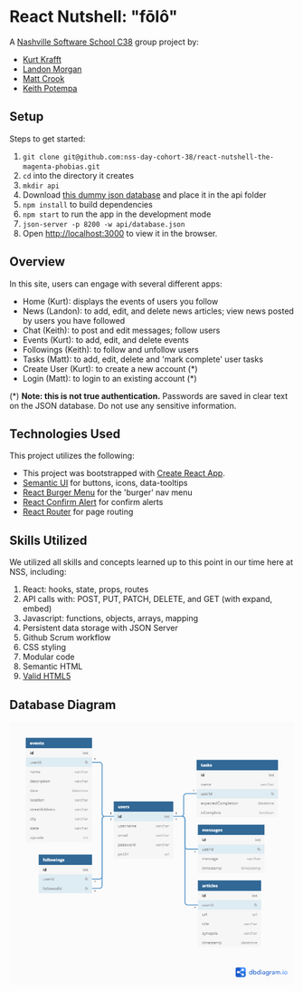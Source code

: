 # React Nutshell: "fōlô"

A [Nashville Software School C38](https://github.com/nss-day-cohort-38) group project by:
- [Kurt Krafft](https://github.com/kurtkrafft1)
- [Landon Morgan](https://github.com/Iandonmorgan)
- [Matt Crook](https://github.com/MattCrook)
- [Keith Potempa](https://github.com/divinerankzero)

## Setup

Steps to get started:
1. `git clone git@github.com:nss-day-cohort-38/react-nutshell-the-magenta-phobias.git`
1. `cd` into the directory it creates
1. `mkdir api`
1. Download [this dummy json database](https://github.com/keithrpotempa/dummy-data-react-nutshell/blob/master/database.json) and place it in the api folder
1. `npm install` to build dependencies
1. `npm start` to run the app in the development mode
1. `json-server -p 8200 -w api/database.json`
1. Open [http://localhost:3000](http://localhost:3000) to view it in the browser.

## Overview

In this site, users can engage with several different apps:
* Home (Kurt): displays the events of users you follow
* News (Landon): to add, edit, and delete news articles; view news posted by users you have followed
* Chat (Keith): to post and edit messages; follow users
* Events (Kurt): to add, edit, and delete events
* Followings (Keith): to follow and unfollow users
* Tasks (Matt): to add, edit, delete and 'mark complete' user tasks
* Create User (Kurt): to create a new account (*)
* Login (Matt): to login to an existing account (*)

(*) **Note: this is not true authentication.** Passwords are saved in clear text on the JSON database. Do not use any sensitive information. 

## Technologies Used

This project utilizes the following:
* This project was bootstrapped with [Create React App](https://github.com/facebook/create-react-app).
* [Semantic UI](https://semantic-ui.com/) for buttons, icons, data-tooltips
* [React Burger Menu](https://github.com/negomi/react-burger-menu) for the 'burger' nav menu
* [React Confirm Alert](https://www.npmjs.com/package/react-confirm-alert) for confirm alerts
* [React Router](https://reacttraining.com/react-router/) for page routing

## Skills Utilized

We utilized all skills and concepts learned up to this point in our time here at NSS, including:

1. React: hooks, state, props, routes
1. API calls with: POST, PUT, PATCH, DELETE, and GET (with expand, embed)
1. Javascript: functions, objects, arrays, mapping
1. Persistent data storage with JSON Server
1. Github Scrum workflow
1. CSS styling
1. Modular code
1. Semantic HTML
1. [Valid HTML5](https://validator.w3.org/)

## Database Diagram 
![nutshell database](./ReactNutshellERD.png)